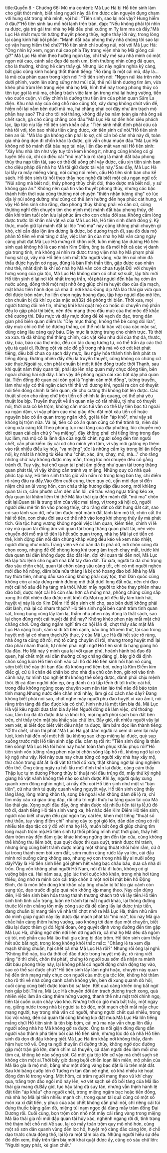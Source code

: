 title:Quyển 8 - Chương 66: Mũ ma
content:
Mã Lục Hà bị Hồ tiên sinh làm cho giật thót mình, biết rằng người này đã tìm được căn nguyên đụng chạm với hung sát trong nhà mình, vội hỏi: "Tiên sinh, sao lại nói vậy? Hung hiểm ở đâu?"Hồ tiên sinh lau mồ hôi lạnh trên trán, đáp: "Nếu không phải tôi nhìn ra được, già trẻ gái trai nhà họ Mã đều phải xuống m Ty làm ma cả đấy."Mã Lục Hà nhất mực tin tưởng thuyết phong thủy, nghe thấy lời này, trong lòng lại càng kinh hãi bội phần: "Mảnh đất báu phong thủy nhà chúng tôi sao lại có vận hung hiểm thế chứ?"Hồ tiên sinh chỉ xuống núi, nói với Mã Lục Hà: "Ông nhìn kỹ xem, ngọn núi cao phía Tây trang viện nhà họ Mã giống cái gì?" Mã Lục Hà nhìn theo hướng ngón tay, chỉ thấy mé sau nhà mình có một ngọn núi cao, cảnh sắc đẹp đẽ xanh um, bình thưòng nhìn cũng đã quen, cho là thường, không hề cảm thấy gì. Nhưng lúc này ngắm nghía kỹ càng, bất giác cũng kinh hoảng thốt thành tiếng: "Rõ ràng là một cái mũ, đây là... là mũ của phán quan trong kịch nói."Hồ tiên sinh nói: "Ngọn núi kia trên nhỏ dưới phình, vươn lên sừng sững như mũi dùi, thế núi lánh dương tìm âm, vừa khéo phủ trùm lên trang viện nhà họ Mã, hình thế này trong phong thủy có tên tục gọi là mũ ma, chẳng trách việc làm ăn trong nhà lại hưng vượng, tiền vào cuồn cuộn, vì đây chính là dường thu tiền âm của phán quan Sâm La điện. Khu nhà này của ông chỗ nào cũng tốt, xây dựng không chút vấn đề, hiềm nỗi lại nằm bên dưới mũ ma, há chẳng phải coi đây như âm trạch mộ phần hay sao? Thứ cho tôi nói thẳng, không đầy ba năm toàn gia nhà ông sẽ chết sạch, gà chó cũng chẳng còn đâu."Mã Lục Hà sợ đến hồn xiêu phách lạc, lập tức níu lấy Hồ tiên sinh khẩn cầu: "Tiên sinh nhất định phải cứu cả nhà tôi với, tốn bao nhiêu tiền cũng được, xin tiên sinh cứ nói."Hồ tiên sinh bèn an ủi: "Mã lão gia không cần phải lo sợ, chỉ cần bỏ căn nhà này đi, toàn gia nhà ông dọn đi chốn khác là được, giờ vẫn chưa muộn đâu."Mã Lục Hà không nỡ bỏ mảnh đất báu nạp tài này, liền đảo mắt van nài Hồ tiên sinh: "Xây khu nhà lớn như vậy tuy tốn kém không ít, nhưng cũng không có gì luyến tiếc cả, chỉ có điều cái "mũ ma" kia rõ ràng là mảnh đất báu phong thủy thu nạp tiền tài, sao có thể để uổng phí vậy được, cầu xin tiên sinh ban cho diệu pháp để nhà họ Mã tôi giữ được tài vận này."Sau đấy, Mã Lục Hà lại lấy ra mấy miếng vàng, nói cứng nói mềm, cầu Hồ tiên sinh ban cho kế sách. Hồ tiên sinh từ hồi theo thầy học nghề đã biết một câu ngạn ngữ cổ: "Núi sông mà biết nói, thầy phong thủy chết đói; thảo dược mà biết nói, y sứ không gạo ăn." Không nên quá tin vào thuyết phong thủy, nhưng các bậc thánh hiền thời xưa cũng thường nói chuyện "thiên nhân tương ứng" có lúc địa lý núi sông dường như cũng có thể ảnh hưởng đến họa phúc cát hung, vì vậy Hồ tiên sinh cho rằng, đạo phong thủy không phải vô căn cứ, cũng thường nghĩ đến chuyện tìm cho mình một mảnh đất báu phong thủy, để đến khi trăm tuổi còn lưu lại phúc ấm cho con cháu đời sau.Không cầm lòng được trước lời khẩn nài vật vã của Mã Lục Hà, Hồ tiên sinh đành đồng ý. Kỳ thực, muốn giữ lại mảnh đất tài lộc "mũ ma" này cũng không phải chuyện gì khó, chi cần đảo lộn âm dương là được, bỏ dương trạch đi, sau đó đưa mộ phần tổ tiên về mai táng ở đây, việc làm ăn của nhà họ Mã vẫn càng ngày càng phát đạt.Mã Lục Hà mừng rỡ khôn xiết, luôn miệng tán dương Hồ tiên sinh quả không hổ là cao nhân Kim Điểm, ông ta đã mời hết cả các vị danh gia trong tỉnh, mà không ai nhìn ra được trang viện nhà họ Mã phạm phải hung sát gì, vậy mà Hồ tiên sinh mắt lửa ngươi vàng, vừa lên núi nhìn đã thấu được huyền cơ ngay, đúng là bản lĩnh thần tiên, gặp được cao nhân như thế, nhất định là khí số nhà họ Mã vẫn còn chưa tuyệt.Đối với chuyện hưng vong của gia tộc, Mã Lục Hà không dám có chút sơ suất, lập tức mời Hồ tiên sinh ở lại nơi tốt nhất trong trấn, rồi phái người đến hầu hạ cơm ăn nước uống, đổng thời một mặt nhờ ông giúp chỉ ra huyệt đạo của địa mạch, mặt khác tiến hành dọn cả nhà đi nơi khác.Đúng dịp Mã lão thái gia vừa qua đời được tròn năm, họ liền chọn ngày hoàng đạo, tập hợp người đào mộ lên, còn chuẩn bị đủ khí cụ của mặc sư(32) để phòng thi biến. Thời xưa, mọi người tương đối mê tín, những khi khai quật mộ có hoặc di chuyển mộ phần đều lo gặp phải thi biến, nên đều mang theo đầu mực của thợ mộc để khắc chế cương thi. Đầu mực và dây mực dùng để kẻ vạch đo đạc, trong dân gian phổ biến quan điểm là: "Dây mực thẳng, không thể bẻ cong dối lừa", dây mực chỉ có thể kẻ đường thẳng, có thể nói là bảo vật của các mặc sư, dùng càng lâu càng quý báu. Dây mực là tượng trưng cho chính trực. Từ thời xa xưa. tà đã không thể thắng chính, các vật kiểu như dùi của thợ đá, thước, dây, búa, bào của thợ mộc, đều có tác dụng tương tự, có thể trấn áp các thứ yêu tà quái dị. Rường cột và các đồ gỗ trong nhà mà vô cớ cót két phát tiếng, đều bởi chưa cọ sạch dây mực, lâu ngày hóa thành tinh linh phát ra tiếng động. Đương nhiên đấy đều là truyền thuyết, cũng không có chứng cứ xác thực.Ngoài ra, còn phải chuẩn bị một ít tiền đồng trước thời Thanh, sau khi quật nấm thấy quan tài, phải áp lên nắp quan mấy chục đồng tiền, bên ngoài chăng hai sợi dây. Làm vậy để phòng ngừa cái xác bật dậy phá quan tài. Tiền đồng đè quan cài còn gọi là "nghìn cân một đồng", tương truyền, làm như vậy có thể ngăn cách thi thể với dương khí, ngoài ra còn có thuyết nói tiền đồng chính là tiền quan, đè cho cương thi không bật lên được. Các thuật sĩ còn cho rằng chữ trên tiền cổ chính là ấn quang, có thể phá yêu thuật lòe bịp. Truyền thuyết về ấn quan này có rất nhiều, tỷ như có thuyết nói, thời xưa có kẻ trộm, không cần móc túi vẫn có thể lấy tiền bạc từ ngoài xa ngàn dặm, vì vậy phàm các nhà giàu đều đặt một xâu tiền cổ hoặc nguyên bảo có ấn quan trong ngân khố, gọi là tiền "áp khố", như vậy sẽ không bị trộm nữa. Vả lại, tiền cổ có ấn quan cũng có thể tránh tà, niên đại càng xưa càng tốt.Theo phong tục mai táng của địa phương, lúc chuyển mộ dời quan cài cần chú ý "vạ miệng", đây không phải chỉ tiếng lóng trong đạo lục lâm, mà mộ cổ là lãnh địa của người chết, người sống đến tìm ngưòi chết, cần phải kiếm lấy cái cớ cho mình yên tâm, vì vậy mới gượng ép thêm vào rất nhiều điều kỵ húy, "vạ miệng" tức là những cấm kỵ trong lời ăn tiếng nói, kỵ nhất là những từ kiểu như "chết, xác, âm, chạy, mồ, mả..." cho rằng những chữ này không được may mắn, trong lúc nói chuyện đều cố gắng tránh đi. Tuy vậy, hai chữ quan tài phát âm giống như quan tài trong thăng quan phát tài, vì vậy không cần tránh vạ miệng. Những quy củ nhà quê phức tạp này, Hồ tiên sinh trước giờ vẫn nắm rõ trong lòng bàn tay, chỉ điểm rõ ràng đâu ra đấy.Vào đêm cuối cùng, theo quy củ, cần mời đạo sĩ đến niệm chú an ủi vong hồn, con cháu thắp hương dập đầu xong, mới khiêng quan tài ra, cắm phướn cắm đèn dẫn lối, để trâu vàng ngựa trắng kéo xe, đưa quan tài khâm liệm thi thể Mã lão thái gia đến mảnh đất "mũ ma" chôn cất lại.Quan tài là trung tâm của việc mai táng, vì trong xã hội cũ, người người đều mê tín tin vào phong thủy, cho rằng đất có đất hung đất cát, sao có sao lành sao dữ, nếu tìm được một mảnh đất lành làm mộ tổ, chôn cất thi hài tổ tiên, con cháu đời sau có thể nhờ vào long khí phong thủy ấy mà phát tích. Gia tộc hưng vượng không ngoài việc làm quan, kiếm tiền, chính vì lẽ này mà quan tài đồng âm với quan tài trong thăng quan phát tài, nên việc chuyển dời mồ mả tổ tiên là hết sức quan trọng, nhà họ Mã lại có tiền có thế, kinh động đến nỗi dân chúng khắp vùng đều kéo về xem náo nhiệt, người đông như nước.Trang viện về cơ bản đã bị phá dỡ, nơi chôn cũng đã chọn xong, nhưng để đề phòng long khí trong âm trạch chạy mất, trước khi đưa quan tài đến không được đào đất lên, đợi khi quan tài đến nơi, Mã Lục Hà lập tức lệnh cho người nhà bắt tay đào đất. Từ xưa, người ta đã chú trọng đào sâu chôn chặt, quan tài chôn càng sâu càng tốt, chỉ có mộ người nghèo mới đào hố nông, dăm bữa nửa tháng là bị chó hoang đào bới.Nhà họ Mã tuy thừa tiền, nhưng dẫu sao cũng không phải quý tộc, thời Dân quốc cũng không còn ai xây dựng minh đường mộ thất dưới lòng đất nữa, nên chỉ đào một cái hố sâu để hạ táng mà thôi. Mười mấy người to khỏe thay phiên nhau đào bới, được một cái hố còn sâu hơn cả móng nhà, phỏng chừng cũng sắp xong thì đột nhiên đào được một khối đá.Mọi người đều lấy làm kinh hãi, huyệt vị này là do Kim Điểm Hồ tiên sinh chỉ cho, sao bên dưới không phải đất lành, mà lại có nham thạch? Hồ tiên sinh ngồi bên cạnh trầm tĩnh quan sát, trong bụng cũng lấy làm lạ, thầm nhủ phen này đúng là thất sách, sao lại chọn đúng một cái huyệt đá thế này? Không khéo phen này mất mặt chứ chẳng chơi. Ông đang ngẫm nghĩ tìm cơ hội lẩn đi, chợt thấy sắc mặt Mã Lục Hà nặng trịch, sầm sì đi tới bên cạnh, bảo ông tới xem thử, tại sao trong huyệt mộ lại có nham thạch.Kỳ thực, ý của Mã Lục Hà đã hết sức rõ ràng, nhà ông ta cũng dỡ rồi, mộ tổ cũng chuyển đi rồi, nhưng trong huyệt mới lại đào phải nham thạch, tự nhiên phải nghi ngờ Hồ tiên sinh là hạng giang hồ lừa đảo. Họ Mã này ỷ mình qua lại với quan phủ, hoành hành bá đạo đã quen, hại chết một vài dân thường cũng chẳng đáng gì, bây giờ đã định chôn sống luôn Hồ tiên sinh vào cái hố đó.Hồ tiên sinh hối hận vô cùng, sớm biết thế này thì ban đầu đã không mở tiệm bói, xưng là Kim Điểm kim điếc gì, cứ ù lì chăn dê chăn bò cho nhà địa chủ còn hơn, giờ rơi vào tình cảnh này, tự mình tạo nghiệt thì không thể sống được, đành phải chịu mệnh thôi. Bị cả đám người dổn ép, ông đành ủ rũ tấp tểnh đi tới trước cái hố, trong đầu không ngừng xoay chuyên xem nên tán láo thế nào để bảo toàn tính mạng.Nhưng nước đến chân mới nhảy, làm gì có cách nào đây? Đang không biết phải nói sao, chợt nghe mấy người phu đào huyệt xì xào ầm ĩ, nói rằng trên tảng đá đào được kia có chữ, hình như là một tấm bia đá. Mã Lục Hà vội kêu người đưa tấm bia ấy lên.Người đông dễ làm việc, chỉ thoáng sau, tấm bia đá đã được đưa ra khỏi hố, mọi người phủi sạch bùn đất bên trên, chỉ thấy trên mặt bia khắc sáu chữ lớn. Bấy giờ, rất nhiểu người vây lại xem xét, ai biết đọc biết viết đều nhận ra được, lẩm bẩm đọc lên thành tiếng: "Ở thì chết, chôn thì phát."Mã Lục Hà gạt đám người ra xem đi xem lại mấy lượt, kinh hãi đến nỗi một hồi lâu không sao khép miệng lại được, quỳ sụp xuổng trước mặt Hồ tiên sinh dập đầu cảm tạ rối rít: "Tiên sinh đúng là thần tiên sống! Mã Lục Hà tôi hôm nay hoàn toàn tâm phục khẩu phục rồi!"Hồ tiên sinh vốn tưởng rằng phen này bị chôn sống lấp hố rồi, không ngờ lại có kỳ ngộ như vậy. Nơi này xưa nay chưa từng có người xây nhà hay xây mộ, thứ chôn trong đất ắt là di vật từ thời cổ xưa, thật không ngờ lại ứng nghiệm đến thế. Ông cũng ngây ra hồi lầu mới định thần lại được, càng cảm thấy Thập lục tự m dương Phong thủy bí thuật nói đâu trúng đó, mấy thứ kỹ nghệ giang hồ vặt vãnh không thể nào so sánh được.Khi ấy, người quây xung quanh xem đông nghìn nghịt, ai nấy đều coi Hồ tiên sinh như một vị "bán tiên", cứ như tinh tú quây quanh vầng nguyệt vậy. Hồ tiên sinh cũng thấy lâng lâng, lòng mừng khôn tả, song bề ngoài vẫn không dám để lộ ra, chỉ tìm mấy câu xã giao ứng đáp, rồi chủ trì nghi thức hạ táng quan tài của Mã lão thái gia. Xong xuôi đâu đấy, ông nhận được rất nhiều tiền tài tạ lễ,từ đó trở đi, danh tiếng Hồ tiên sinh vang xa, hễ nhắc đến Kim Điểm Hồ tiên sinh, người nào biết chuyện đều giơ ngón tay cái lên, khen một tiếng "thuật số như thần, tay vàng điểm chỉ" nhưng cây to gọi gió lớn, dần dần cũng có rất nhiều tên đạo tặc có ý đồ với nhà họ Hồ, muốn bắt ông đi giúp chúng tìm long mạch trộm mộ.Hồ tiên sinh tự thổi phồng mình một thời gian, thấy hết đám trộm này đến đám giặc khác không ngừng tìm đến tận cửa, cũng không thể không thu liễm bớt, qua quýt được thì qua quýt, tránh được thì tránh, nhưng ông cũng biết tránh được mùng một không thoát khỏi hôm rằm, cứ ở lại trong thành xem bói xem đất, sớm muộn cũng rước lấy vạ lớn, cái đầu mình rơi xuống cũng không sao, nhưng vợ con trong nhà lấy ai nuôi sống đây?Vậy là Hồ tiên sinh liền gói ghém hết vàng bạc châu báu, đưa cả nhà đi trốn. Ông vốn không phải người Hồ Nam, nói đi là đi luôn, không có gì vướng bận cả. Hai năm sau, gặp lúc thời cuộc khó khăn, trong nhà hơi túng thiếu, ông nhớ ra mình còn cái tráp chôn ở một nơi bí mật bên hồ Động Đình, đó là món tiền dùng khi khẩn cấp ông chuẩn bị từ lúc gia cảnh còn sung túc, dạo trước đi gấp quá nên không kịp mang theo. Nay cần dùng đến, Hồ tiên sinh bèn hóa trang thành thương khách trở về lấy tiền.Hồ tiên sinh tính tình cẩn trọng, luôn né tránh tai mắt người khác, lại thông đường thuộc lối nên chẳng tốn mấy công sức đã dễ dàng lấy lại được tráp tiền, đang chuẩn bị mang tiền về nhà thì chợt nhớ ra Mã Lục Hà, thầm nhủ năm đó mình giúp người này lấy được địa mạch phát tài "mũ ma", lúc này Mã gia chắc hẳn càng thêm hưng vượng, sao không tới đàm đạo một chuyến, biết đâu lại được thêm gì đó.Nghĩ đoạn, ông quyết định vòng đường đến tìm gặp Mã Lục Hà, chẳng ngờ đến nơi liên đớ người ra, cả nhà họ Mã đều đã ngỏm củ tỏi, mộ phần của Mã lão thái gia cũng bị đào trộm. Hồ tiên sinh cảm thấy hết sức bất ngờ, trong lòng không khỏi thắc mắc: "Chẳng lẽ ta xem địa mạch không chuẩn, hại chết cả nhà Mã Lục Hà rồi?" Nhưng rồi ông lại nghĩ: "Không thể nào, bia đá thời cổ đào được trong huyệt mộ ấy, rõ ràng viết rằng "ở thì chết, chôn thì phát', chứng tỏ người xưa sớm đã nhận ra mảnh đất báu phong thủy này, lại không phải có người động chân động tay vào, sao có thể sai được chứ?"Hồ tiên sinh lấy làm nghi hoặc, chuyện này quan hệ đến tính mạng mấy chục con người của một gia tộc lớn, không hỏi thăm cho rõ thì về nhà cũng canh cánh không yên, bèn đi xung quanh dò hỏi, cuối cùng cũng biết được toàn bộ sự kiện. Kết quả càng khiến ông bất ngờ hơn gấp bội.Thì ra, Mã Lục Hà chuyển dời âm trạch dương trạch xong, quả nhiên việc làm ăn càng thêm hứng vượng, thanh thế như mặt trời chính ngọ, tiền tài cuồn cuộn chảy vào kho. Nhưng trời có gió mưa bất trắc, một ngày nọ, giếng nước trong nhà bị người ta bỏ độc, một mạch chết mất mấy chục mạng người, tuy trong nhà vẫn có người, nhưng người chết quá nhiều, trong lúc vội vàng, đến cả quan tài cũng không kịp đặt mua.Mã Lục Hà lớn tiếng mắng chửi Hồ tiên sinh là tên bịp bợm, cái mũ ma này vẫn chụp lên đầu người sống nhà họ Mã không gỡ ra được. Ông ta nổi giận đùng đùng dẫn người vào thành phá tiệm bói của Hồ tiên sinh, nhưng lúc đó cả nhà Hồ tiên sinh đã dọn đi đâu không biết.Mã Lục Hà tìm khắp nơi không thấy, đành hậm hực trở về. Ông ta ngồi thuyền đi đường thủy, không ngờ dọc đường gặp một trận gió lớn, đánh chìm cả thuyền, cả đám người đều làm mồi cho tôm cá, không kẻ nào sống sót. Cả một gia tộc lớn cứ vậy mà chết sạch sẽ không còn một ai.Thời bấy giờ đang buổi chiến loạn liên miên, mộ phần của Mã lão gia là mộ mới, bằng như một đống vàng bạc đặt lù lù trên mặt đất. Sau khi băng cướp lớn ở Tương m tan đàn xẻ nghé, có khá nhiều kẻ hoạt động đơn lẻ trong vùng. Một hôm, cả trăm người mang theo vũ khí chạy qua, trắng trợn đào ngôi mộ này lên, vơ vét sạch sẽ đồ bồi táng của Mã lão thái gia mang đi.Bấy giờ, tục hậu táng đã suy tàn, nhưng vẫn thịnh hành lệ đặt tiền "áp khẩu" cho người chết, trong miệng ngậm bạc hoặc tiền đồng, mà nhà họ Mã lại tiền nhiều mạnh chi, trong quan tài quả cũng có một số món xa xỉ đắt tiển, y phục của xác chết không cần phải nói, chỉ riêng cái túi đựng thuốc bằng gấm đỏ, miệng túi nạm ngọc đã đáng mấy trăm đổng Đại Dương rồi. Cuối cùng, bọn trộm còn nhổ nốt mấy cái răng vàng trong miệng Mã lão thái gia rồi mới đập quan tài hủy xác, nghênh ngang rời đi, tình trạng thê thảm hết chỗ nói.Về sau, lại có mấy toán trộm quy mô nhỏ hơn, cùng một số sơn dân quanh vùng đến lọc hố, huyệt mộ càng đào càng lớn, ở chỗ dạo trước chưa động thổ, lại lộ ra một tấm bia đá. Những người hiếu sự đều đó đến xem, thấy trên tấm bia mới khai quật được ấy, cũng có sáu chữ lớn: "Người ngay phát, kẻ gian chết."